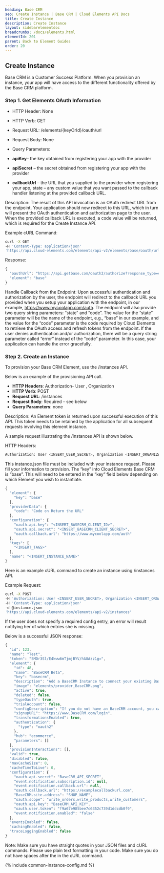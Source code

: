 ```yaml
---
heading: Base CRM
seo: Create Instance | Base CRM | Cloud Elements API Docs
title: Create Instance
description: Create Instance
layout: sidebarelementdoc
breadcrumbs: /docs/elements.html
elementId: 201
parent: Back to Element Guides
order: 20
---
```


## Create Instance

Base CRM is a Customer Success Platform. When you provision an instance, your app will have access to the different functionality offered by the Base CRM platform.

### Step 1. Get Elements OAuth Information

* HTTP Header: None
* HTTP Verb: GET
* Request URL: /elements/{keyOrId}/oauth/url
* Request Body: None
* Query Parameters:

* __apiKey–__ the key obtained from registering your app with the provider
* __apiSecret__ – the secret obtained from registering your app with the provider
* __callbackUrl__ – the URL that you supplied to the provider when registering your app, state – any custom value that you want passed to the callback handler listening at the provided callback URL.

Description: The result of this API invocation is an OAuth redirect URL from the endpoint. Your application should now redirect to this URL, which in turn will present the OAuth authentication and authorization page to the user. When the provided callback URL is executed, a code value will be returned, which is required for the Create Instance API.

Example cURL Command:

```bash
curl -X GET
-H 'Content-Type: application/json'
'https://api.cloud-elements.com/elements/api-v2/elements/base/oauth/url?apiKey=fake_Base CRM_api_key&apiSecret=fake_Base CRM_api_secret&callbackUrl=https://www.mycoolapp.com/auth&state=base'
```

Response:

```javascript
{
  "oauthUrl": "https://api.getbase.com/oauth2/authorize?response_type=code&client_id=insert_basecrm_client_id0&redirect_uri=https://www.mycoolapp.com/auth&state=base",
  "element": "base"
}
```

Handle Callback from the Endpoint:
Upon successful authentication and authorization by the user, the endpoint will redirect to the callback URL you provided when you setup your application with the endpoint, in our example, https://www.mycoolapp.com/auth. The endpoint will also provide two query string parameters: “state” and “code”. The value for the “state” parameter will be the name of the endpoint, e.g., “base” in our example, and the value for the “code” parameter is the code required by Cloud Elements to retrieve the OAuth access and refresh tokens from the endpoint. If the user denies authentication and/or authorization, there will be a query string parameter called “error” instead of the “code” parameter. In this case, your application can handle the error gracefully.

### Step 2. Create an Instance

To provision your Base CRM Element, use the /instances API.

Below is an example of the provisioning API call.

* __HTTP Headers__: Authorization- User <user secret>, Organization <organization secret>
* __HTTP Verb__: POST
* __Request URL__: /instances
* __Request Body__: Required – see below
* __Query Parameters__: none

Description: An Element token is returned upon successful execution of this API. This token needs to be retained by the application for all subsequent requests involving this element instance.

A sample request illustrating the /instances API is shown below.

HTTP Headers:

```bash
Authorization: User <INSERT_USER_SECRET>, Organization <INSERT_ORGANIZATION_SECRET>

```
This instance.json file must be included with your instance request.  Please fill your information to provision.  The “key” into Cloud Elements Base CRM is “base”.  This will need to be entered in the “key” field below depending on which Element you wish to instantiate.

```javascript
{
  "element": {
    "key": "base"
  },
  "providerData": {
    "code": "Code on Return the URL"
  },
  "configuration": {
    "oauth.api.key": "<INSERT_BASECRM_CLIENT_ID>",
    "oauth.api.secret": "<INSERT_BASECRM_CLIENT_SECRET>",
    "oauth.callback.url": "https://www.mycoolapp.com/auth"
  },
  "tags": [
    "<INSERT_TAGS>"
  ],
  "name": "<INSERT_INSTANCE_NAME>"
}
```

Here is an example cURL command to create an instance using /instances API.

Example Request:

```bash
curl -X POST
-H 'Authorization: User <INSERT_USER_SECRET>, Organization <INSERT_ORGANIZATION_SECRET>'
-H 'Content-Type: application/json'
-d @instance.json
'https://api.cloud-elements.com/elements/api-v2/instances'
```

If the user does not specify a required config entry, an error will result notifying her of which entries she is missing.

Below is a successful JSON response:

```javascript
{
  "id": 123,
  "name": "Test",
  "token": "5MOr3Sl/E4kww6mTjmjBYV/hAUAzz1g=",
  "element": {
    "id": 48,
    "name": "BaseCRM Beta",
    "key": "basecrm",
    "description": "Add a BaseCRM Instance to connect your existing BaseCRM account to the eCommerce Hub, allowing you to manage orders and products across multiple eCommerce Elements. You will need your BaseCRM account information to add an instance.",
    "image": "elements/provider_BaseCRM.png",
    "active": true,
    "deleted": false,
    "typeOauth": true,
    "trialAccount": false,
    "configDescription": "If you do not have an BaseCRM account, you can create one at https://www.BaseCRM.com/login",
    "signupURL": "https://www.BaseCRM.com/login",
    "transformationsEnabled": true,
    "authentication": {
      "type": "oauth2"
    },
    "hub": "ecommerce",
    "parameters": []
  },
  "provisionInteractions": [],
  "valid": true,
  "disabled": false,
  "maxCacheSize": 0,
  "cacheTimeToLive": 0,
  "configuration": {
    "oauth.api.secret": "BaseCRM_API_SECRET",
    "event.notification.subscription.id": null,
    "event.notification.callback.url": null,
    "oauth.callback.url": "https://examplecallbackurl.com",
    "BaseCRM.site.address": "SHOP_NAME",
    "oauth.scope": "write_orders,write_products,write_customers",
    "oauth.api.key": "BaseCRM_API_KEY",
    "oauth.user.token": "f9a67e985bee7c6352c739d1ddcdb0f9",
    "event.notification.enabled": "false"
  },
  "eventsEnabled": false,
  "cachingEnabled": false,
  "traceLoggingEnabled": false
}
```

Note:  Make sure you have straight quotes in your JSON files and cURL commands.  Please use plain text formatting in your code.  Make sure you do not have spaces after the in the cURL command.

{% include common-instance-config.md %}
